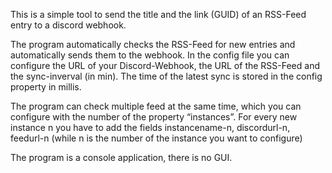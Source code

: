 This is a simple tool to send the title and the link (GUID) of an RSS-Feed entry to a discord webhook.

The program automatically checks the RSS-Feed for new entries and automatically sends them to the webhook.
In the config file you can configure the URL of your Discord-Webhook, the URL of the RSS-Feed and the sync-inverval (in min).
The time of the latest sync is stored in the config property in millis.

The program can check multiple feed at the same time, which you can configure with the number of the property “instances”.
For every new instance n you have to add the fields instancename-n, discordurl-n, feedurl-n (while n is the number of the instance you want to configure)

The program is a console application, there is no GUI.
